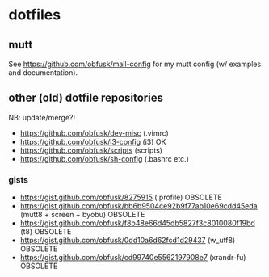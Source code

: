 # dotfiles

## mutt

See https://github.com/obfusk/mail-config for my mutt config (w/
examples and documentation).

## other (old) dotfile repositories

NB: update/merge?!

* https://github.com/obfusk/dev-misc (.vimrc)
* https://github.com/obfusk/i3-config (i3) OK
* https://github.com/obfusk/scripts (scripts)
* https://github.com/obfusk/sh-config (.bashrc etc.)

### gists

* https://gist.github.com/obfusk/8275915
  (.profile) OBSOLETE
* https://gist.github.com/obfusk/bb6b9504ce92b9f77ab10e69cdd45eda
  (mutt8 + screen + byobu) OBSOLETE
* https://gist.github.com/obfusk/f8b48e66d45db5827f3c8010080f19bd
  (t8) OBSOLETE
* https://gist.github.com/obfusk/0dd10a6d62fcd1d29437
  (w_utf8) OBSOLETE
* https://gist.github.com/obfusk/cd99740e5562197908e7
  (xrandr-fu) OBSOLETE
